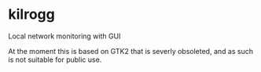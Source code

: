 # kilrogg
Local network monitoring with GUI

At the moment this is based on GTK2 that is severly obsoleted, and as such is not suitable for public use.
